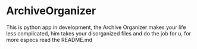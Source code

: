 # ArchiveOrganizer
This is python app in development, the Archive Organizer makes your life less complicated, him takes your disorganized files and do the job for u, for more especs read the README.md
